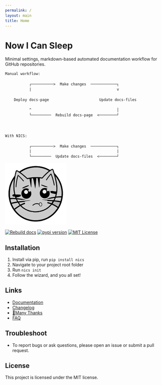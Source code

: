 ```yaml
---
permalink: /
layout: main
title: Home
---
```


# Now I Can Sleep

Minimal settings, markdown-based automated documentation workflow for GitHub repositories.

```txt
Manual workflow:

           ┌──────────>  Make changes  ────────────┐
           |                                       v

    Deploy docs-page                       Update docs-files

           ^                                       │
           └─────────  Rebuild docs-page  <────────┘



With NICS:

           ┌──────────>  Make changes  ────────────┐
           |                                       |
           └─────────  Update docs-files  <────────┘
```

![NICS' banner](https://raw.githubusercontent.com/nvfp/now-i-can-sleep/master/assets/logo200.png)

[![Rebuild docs](https://github.com/nvfp/now-i-can-sleep/actions/workflows/rebuild-docs.yml/badge.svg)](https://github.com/nvfp/now-i-can-sleep/actions/workflows/rebuild-docs.yml)
[![pypi version](https://img.shields.io/pypi/v/nics?logo=pypi)](https://pypi.org/project/nics/)
[![MIT License](https://img.shields.io/badge/license-MIT-blue.svg?style=flat)](http://choosealicense.com/licenses/mit/)


## Installation

1. Install via pip, run `pip install nics`
2. Navigate to your project root folder
3. Run `nics init`
4. Follow the wizard, and you all set!


## Links

- [Documentation](https://nvfp.github.io/now-i-can-sleep)
- [Changelog](https://nvfp.github.io/now-i-can-sleep/changelog)
- [💙Many Thanks](https://nvfp.github.io/now-i-can-sleep/many-thanks)
- [FAQ](https://nvfp.github.io/now-i-can-sleep/faqs)


## Troubleshoot

- To report bugs or ask questions, please open an issue or submit a pull request.


## License

This project is licensed under the MIT license.